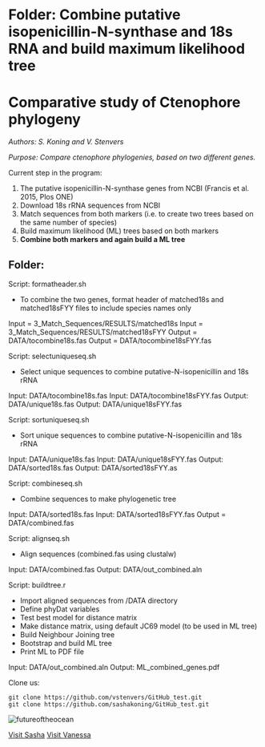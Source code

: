 # Folder: Combine putative isopenicillin-N-synthase and 18s RNA and build maximum likelihood tree
# Comparative study of Ctenophore phylogeny

*Authors: S. Koning and V. Stenvers*

*Purpose: Compare ctenophore phylogenies, based on two different genes.*

Current step in the program:
1. The putative isopenicillin-N-synthase genes from NCBI (Francis et al. 2015, Plos ONE)
2. Download 18s rRNA sequences from NCBI
3. Match sequences from both markers (i.e. to create two trees based on the same number of species)
4. Build maximum likelihood (ML) trees based on both markers
5. **Combine both markers and again build a ML tree**


## Folder: 
Script: formatheader.sh
- To combine the two genes, format header of matched18s and matched18sFYY 
  files to include species names only

Input = 3_Match_Sequences/RESULTS/matched18s
Input = 3_Match_Sequences/RESULTS/matched18sFYY
Output = DATA/tocombine18s.fas
Output = DATA/tocombine18sFYY.fas

Script: selectuniqueseq.sh
- Select unique sequences to combine putative-N-isopenicillin and 18s rRNA

Input: DATA/tocombine18s.fas
Input: DATA/tocombine18sFYY.fas
Output: DATA/unique18s.fas
Output: DATA/unique18sFYY.fas

Script: sortuniqueseq.sh
- Sort unique sequences to combine putative-N-isopenicillin and 18s rRNA

Input: DATA/unique18s.fas
Input: DATA/unique18sFYY.fas
Output: DATA/sorted18s.fas
Output: DATA/sorted18sFYY.as

Script: combineseq.sh
- Combine sequences to make phylogenetic tree

Input: DATA/sorted18s.fas
Input: DATA/sorted18sFYY.fas 
Output = DATA/combined.fas

Script: alignseq.sh
- Align sequences (combined.fas using clustalw)

Input: DATA/combined.fas
Output: DATA/out_combined.aln

Script: buildtree.r
- Import aligned sequences from /DATA directory
- Define phyDat variables
- Test best model for distance matrix
- Make distance matrix, using default JC69 model (to be used in ML tree)
- Build Neighbour Joining tree
- Bootstrap and build ML tree
- Print ML to PDF file

Input: DATA/out_combined.aln
Output: ML_combined_genes.pdf

Clone us:
```
git clone https://github.com/vstenvers/GitHub_test.git
git clone https://github.com/sashakoning/GitHub_test.git
```


![futureoftheocean](https://futureoftheocean.files.wordpress.com/2018/02/leucothea-adult-horiz.jpg?w=1024)

[Visit Sasha](https://github.com/sashakoning)
[Visit Vanessa](https://github.com/vstenvers)
